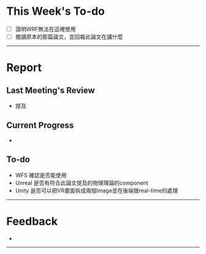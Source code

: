 # This Week's To-do
- [ ] 證明WRF無法在這裡使用
- [ ] 閱讀原本的那篇論文，並回報此論文在講什麼
---
# Report
## Last Meeting's Review
- 提及
## Current Progress
- 
## To-do
- WFS 確認是否能使用
- Unreal 是否有符合此論文提及的物理理論的component
- Unity 是否可以把VR畫面拆成兩個Image並在後端做real-time的處理
---
# Feedback
- 
---
